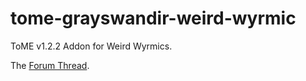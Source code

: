 tome-grayswandir-weird-wyrmic
===============

ToME v1.2.2 Addon for Weird Wyrmics.

The [Forum Thread](http://forums.te4.org/viewtopic.php?f=50&t=41604).
